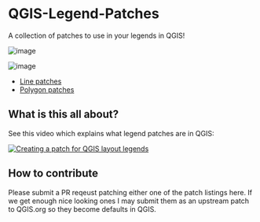 # QGIS-Legend-Patches
A collection of patches to use in your legends in QGIS!

![image](https://user-images.githubusercontent.com/178003/80546553-dab71300-89ad-11ea-91c0-edac222e08c2.png)



![image](https://user-images.githubusercontent.com/178003/80546498-b22f1900-89ad-11ea-885b-9d6e4fe5e0f8.png)

* [Line patches](https://github.com/kartoza/QGIS-Legend-Patches/blob/master/line-patches.md)
* [Polygon patches](https://github.com/kartoza/QGIS-Legend-Patches/blob/master/polygon-patches.md)

## What is this all about?

See this video which explains what legend patches are in QGIS:

[![Creating a patch for QGIS layout legends](https://img.youtube.com/vi/IL21scLDKOc/0.jpg)](https://www.youtube.com/watch?v=IL21scLDKOc)

## How to contribute

Please submit a PR reqeust patching either one of the patch listings here. If we get enough nice looking ones I may submit them as an upstream patch to QGIS.org so they become defaults in QGIS.

